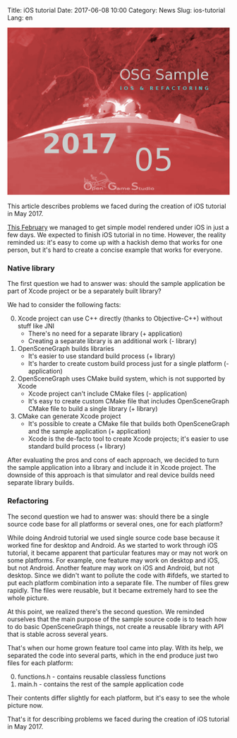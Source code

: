 Title: iOS tutorial
Date: 2017-06-08 10:00
Category: News
Slug: ios-tutorial
Lang: en

![iOS tutorial](../../images/2017-06-08-ios-refactoring.png)

This article describes problems we faced during the creation of iOS tutorial in May 2017.
 
[This February](https://twitter.com/OpenGameStudio/status/826816343433498627) we managed to get simple model rendered under iOS in just a few days. We expected to finish iOS tutorial in no time. However, the reality reminded us: it's easy to come up with a hackish demo that works for one person, but it's hard to create a concise example that works for everyone.

### Native library

The first question we had to answer was: should the sample application be part of Xcode project or be a separately built library?
 
We had to consider the following facts:

0. Xcode project can use C++ directly (thanks to Objective-C++) without stuff like JNI
    * There's no need for a separate library (+ application)
    * Creating a separate library is an additional work (- library)
0. OpenSceneGraph builds libraries
    * It's easier to use standard build process (+ library)
    * It's harder to create custom build process just for a single platform (- application)
0. OpenSceneGraph uses CMake build system, which is not supported by Xcode
    * Xcode project can't include CMake files (- application)
    * It's easy to create custom CMake file that includes OpenSceneGraph CMake file to build a single library (+ library)
0. CMake can generate Xcode project
    * It's possible to create a CMake file that builds both OpenSceneGraph and the sample application (+ application)
    * Xcode is the de-facto tool to create Xcode projects; it's easier to use standard build process (+ library)
 
After evaluating the pros and cons of each approach, we decided to turn the sample application into a library and include it in Xcode project. The downside of this approach is that simulator and real device builds need separate library builds.

### Refactoring

The second question we had to answer was: should there be a single source code base for all platforms or several ones, one for each platform?
 
While doing Android tutorial we used single source code base because it worked fine for desktop and Android. As we started to work through iOS tutorial, it became apparent that particular features may or may not work on some platforms. For example, one feature may work on desktop and iOS, but not Android. Another feature may work on iOS and Android, but not desktop. Since we didn't want to pollute the code with #ifdefs, we started to put each platform combination into a separate file. The number of files grew rapidly. The files were reusable, but it became extremely hard to see the whole picture.
 
At this point, we realized there's the second question. We reminded ourselves that the main purpose of the sample source code is to teach how to do basic OpenSceneGraph things, not create a reusable library with API that is stable across several years.
 
That's when our home grown feature tool came into play. With its help, we separated the code into several parts, which in the end produce just two files for each platform:

0. functions.h - contains reusable classless functions
0. main.h - contains the rest of the sample application code
 
Their contents differ slightly for each platform, but it's easy to see the whole picture now.
 
That's it for describing problems we faced during the creation of iOS tutorial in May 2017.

